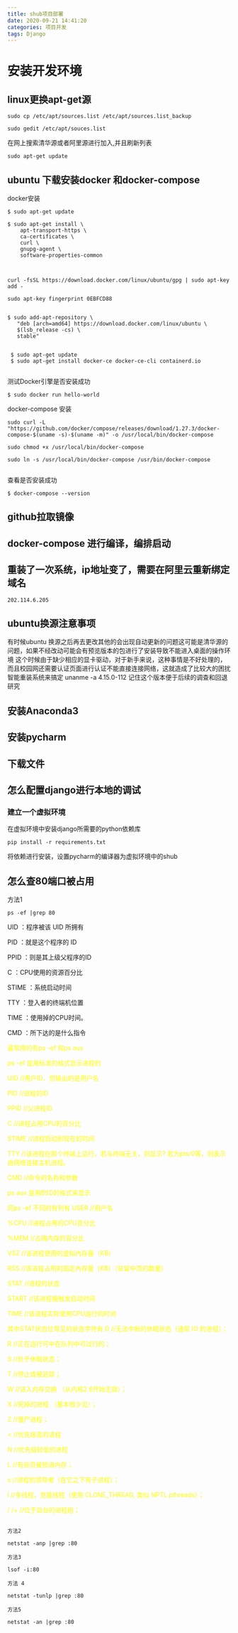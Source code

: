 ```yaml
---
title: shub项目部署
date: 2020-09-21 14:41:20
categories: 项目开发
tags: Django
---
```

# 安装开发环境
## linux更换apt-get源
```
sudo cp /etc/apt/sources.list /etc/apt/sources.list_backup

sudo gedit /etc/apt/souces.list
```
在网上搜索清华源或者阿里源进行加入,并且刷新列表
```
sudo apt-get update

```

## ubuntu 下载安装docker 和docker-compose
docker安装
```
$ sudo apt-get update

$ sudo apt-get install \
    apt-transport-https \
    ca-certificates \
    curl \
    gnupg-agent \
    software-properties-common



curl -fsSL https://download.docker.com/linux/ubuntu/gpg | sudo apt-key add -

sudo apt-key fingerprint 0EBFCD88


$ sudo add-apt-repository \
   "deb [arch=amd64] https://download.docker.com/linux/ubuntu \
   $(lsb_release -cs) \
   stable"


 $ sudo apt-get update
 $ sudo apt-get install docker-ce docker-ce-cli containerd.io


```
测试Docker引擎是否安装成功
```
$ sudo docker run hello-world
```

docker-compose 安装
```
sudo curl -L "https://github.com/docker/compose/releases/download/1.27.3/docker-compose-$(uname -s)-$(uname -m)" -o /usr/local/bin/docker-compose

sudo chmod +x /usr/local/bin/docker-compose

sudo ln -s /usr/local/bin/docker-compose /usr/bin/docker-compose


```
查看是否安装成功
```
$ docker-compose --version
```

## github拉取镜像


## docker-compose 进行编译，编排启动

## 重装了一次系统，ip地址变了，需要在阿里云重新绑定域名
```
202.114.6.205
```

## ubuntu换源注意事项 
有时候ubuntu 换源之后再去更改其他的会出现自动更新的问题这可能是清华源的问题，如果不经改动可能会有预览版本的包进行了安装导致不能进入桌面的操作环境
这个时候由于缺少相应的显卡驱动，对于新手来说，这种事情是不好处理的，而且校园网还需要认证页面进行认证不能直接连接网络，这就造成了比较大的困扰智能重装系统来搞定
unanme -a 4.15.0-112 记住这个版本便于后续的调查和回退研究

## 安装Anaconda3

## 安装pycharm

## 下载文件

## 怎么配置django进行本地的调试
### 建立一个虚拟环境
在虚拟环境中安装django所需要的python依赖库
```
pip install -r requirements.txt
```
将依赖进行安装，设置pycharm的编译器为虚拟环境中的shub
## 怎么查80端口被占用

方法1

```
ps -ef |grep 80 

```

UID     ：程序被该 UID 所拥有

PID     ：就是这个程序的 ID 

PPID    ：则是其上级父程序的ID

C       ：CPU使用的资源百分比

STIME   ：系统启动时间

TTY     ：登入者的终端机位置

TIME    ：使用掉的CPU时间。

CMD     ：所下达的是什么指令



<font color='yellow'>

最常用的有ps -ef 和ps aux

ps -ef 是用标准的格式显示进程的

UID    //用户ID、但输出的是用户名 


PID    //进程的ID 

PPID    //父进程ID 

C      //进程占用CPU的百分比 

STIME  //进程启动到现在的时间 

TTY    //该进程在那个终端上运行，若与终端无关，则显示? 若为pts/0等，则表示由网络连接主机进程。 

CMD    //命令的名称和参数

ps aux 是用BSD的格式来显示

同ps -ef 不同的有列有
USER      //用户名 

%CPU      //进程占用的CPU百分比

%MEM      //占用内存的百分比 

VSZ      //该进程使用的虚拟內存量（KB）

RSS      //该进程占用的固定內存量（KB）（驻留中页的数量） 

STAT      //进程的状态 

START    //该进程被触发启动时间 

TIME      //该进程实际使用CPU运行的时间

其中STAT状态位常见的状态字符有
D      //无法中断的休眠状态（通常 IO 的进程）；

R      //正在运行可中在队列中可过行的；

S      //处于休眠状态； 

T      //停止或被追踪； 

W      //进入内存交换 （从内核2.6开始无效）； 

X      //死掉的进程 （基本很少见）； 

Z      //僵尸进程； 

<      //优先级高的进程 

N      //优先级较低的进程 

L      //有些页被锁进内存； 

s      //进程的领导者（在它之下有子进程）；

l      //多线程，克隆线程（使用 CLONE_THREAD, 类似 NPTL pthreads）； 

/ /+     //位于后台的进程组；
    
</font>

```

方法2

netstat -anp |grep :80  

方法3

lsof -i:80 

方法 4

netstat -tunlp |grep :80 

方法5

netstat -an |grep :80

```

